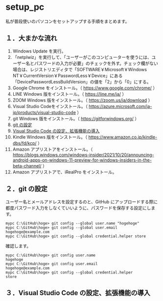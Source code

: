 # setup_pc
私が普段使いのパソコンをセットアップする手順をまとめます。  

## １．大まかな流れ
1. Windows Update を実行。
2. 「netplwiz」を実行して、「ユーザーがこのコンピューターを使うには、ユーザー名とパスワードの入力が必要」のチェックを外す。チェック欄がない場合は、レジストリエディタで「SOFTWARE￥Microsoft￥Windows NT￥CurrentVersion￥PasswordLess￥Device」にある「DevicePasswordLessBuildVersion」の値を「2」から「0」にする。
3. Google Chrome をインストール。（ https://www.google.com/chrome/ ）
4. LINE Windows 版をインストール。（ https://line.me/ja/ ）
5. ZOOM Windows 版をインストール。（ https://zoom.us/ja/download ）
6. Visual Studio Codeをインストール。（ https://azure.microsoft.com/ja-jp/products/visual-studio-code ）
7. git Windows 版をインストール。（ https://gitforwindows.org/ ）
8. [git の設定](#anchor2)
9. [Visual Studio Code の設定、拡張機能の導入](#anchor3)
10. Kindle Windows 版をインストール。（ https://www.amazon.co.jp/kindle-dbs/fd/kcp/ ）
11. Amazon アプリストアをインストール。（ https://blogs.windows.com/windows-insider/2021/10/20/announcing-android-apps-on-windows-11-preview-for-windows-insiders-in-the-beta-channel/ ）
12. Amazon アプリストアで、iRealPro をインストール。


## <a id="anchor2">２．git の設定</a>
ユーザー名とメールアドレスを設定するのと、GitHub にアップロードする際に都度パスワード入力をしなくていいように、パスワードを保存する設定にします。
```dos
mypc C:\GitHub\hoge> git config --global user.name "hogehoge"
mypc C:\GitHub\hoge> git config --global user.email hogehoge@example.com  
mypc C:\GitHub\hoge> git config --global credential.helper store  
```

確認します。
```dos
mypc C:\GitHub\hoge> git config user.name  
hogehoge  
mypc C:\GitHub\hoge> git config user.email  
hogehoge@example.com  
mypc C:\GitHub\hoge> git config --global credential.helper  
store  
```  
  

## <a id="anchor3">３．Visual Studio Code の設定、拡張機能の導入</a>